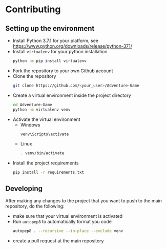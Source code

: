# Contributing

## Setting up the environment

- Install Python 3.7.1 for your platform, see https://www.python.org/downloads/release/python-371/
- Install `virtualenv` for your python installation
  ```bash
  python -m pip install virtualenv
  ```
- Fork the repository to your own Github account
- Clone the repository
  ```bash
  git clone https://github.com/<your_user>/Adventure-Game
  ```
- Create a virtual environment inside the project directory
  ```bash
  cd Adventure-Game
  python -m virtualenv venv
  ```
- Activate the virtual environment
  - Windows
    ```bash
    venv\Scripts\activate
    ```
  - Linux
    ```bash
    . venv/bin/activate
    ```
- Install the project requirements
  ```bash
  pip install -r requirements.txt
  ```
  
## Developing

After making any changes to the project that you want
to push to the main repository, do the following:

- make sure that your virtual environment is activated
- Run `autopep8` to automatically format you code
  ```bash
  autopep8 . --recursive --in-place --exclude venv
  ```
- create a pull request at the main repository

